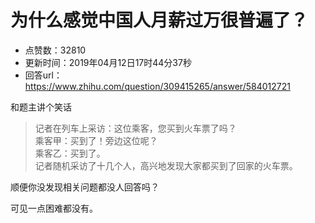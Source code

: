 # 为什么感觉中国人月薪过万很普遍了？
- 点赞数：32810
- 更新时间：2019年04月12日17时44分37秒
- 回答url：https://www.zhihu.com/question/309415265/answer/584012721
<body>
 <p data-pid="LgK1DyPL">和题主讲个笑话</p>
 <blockquote data-pid="jGkRtJW5">
  记者在列车上采访：这位乘客，您买到火车票了吗？
  <br>
  乘客甲：买到了！旁边这位呢？
  <br>
  乘客乙：买到了。
  <br>
  记者随机采访了十几个人，高兴地发现大家都买到了回家的火车票。
 </blockquote>
 <p data-pid="_vkLL4cO">顺便你没发现相关问题都没人回答吗？</p>
 <p data-pid="8A4DsPnA">可见一点困难都没有。</p>
</body>